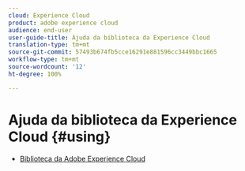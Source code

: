 ```yaml
---
cloud: Experience Cloud
product: adobe experience cloud
audience: end-user
user-guide-title: Ajuda da biblioteca da Experience Cloud
translation-type: tm+mt
source-git-commit: 57493b674fb5cce16291e881596cc3449bbc1665
workflow-type: tm+mt
source-wordcount: '12'
ht-degree: 100%

---
```



# Ajuda da biblioteca da Experience Cloud {#using}

+ [Biblioteca da Adobe Experience Cloud](c-library-about/overview.md)
